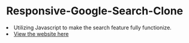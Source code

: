 # Responsive-Google-Search-Clone
<li>Utilizing Javascript to make the search feature fully functionize.</li>
<li><a href="https://muqriqawiem.github.io/Fully-Responsive-Google-Search-Clone/" target="blank">View the website here</a></li>
